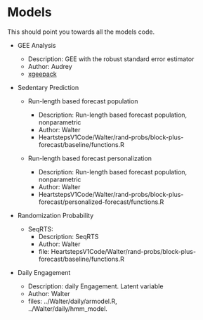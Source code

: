 # Models

This should point you towards all the models code.


* GEE Analysis
	* Description: GEE with the robust standard error estimator
	* Author: Audrey
	* [xgeepack](/xgeepack.R)

* Sedentary Prediction

	* Run-length based forecast population 
		* Description: Run-length based forecast population, nonparametric
		* Author: Walter
		* HeartstepsV1Code/Walter/rand-probs/block-plus-forecast/baseline/functions.R

	* Run-length based forecast personalization
		* Description: Run-length based forecast population, nonparametric
		* Author: Walter
		* HeartstepsV1Code/Walter/rand-probs/block-plus-forecast/personalized-forecast/functions.R

* Randomization Probability

	* SeqRTS:
		* Description: SeqRTS
		* Author: Walter
		* file: HeartstepsV1Code/Walter/rand-probs/block-plus-forecast/baseline/functions.R


* Daily Engagement
	* Description: daily Engagement. Latent variable
	* Author: Walter
	* files: ../Walter/daily/armodel.R,  
	../Walter/daily/hmm_model.






